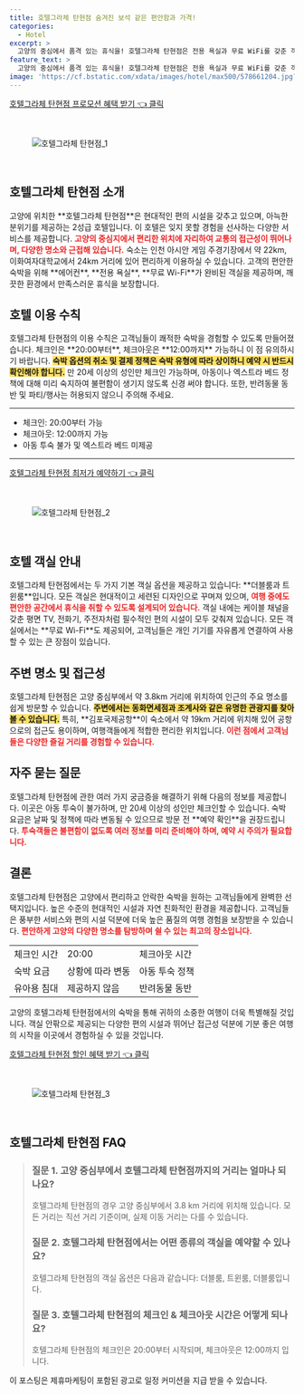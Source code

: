 ```yaml
---
title: 호텔그라체 탄현점 숨겨진 보석 같은 편안함과 가격!
categories:
  - Hotel
excerpt: >
  고양의 중심에서 품격 있는 휴식을! 호텔그라체 탄현점은 전용 욕실과 무료 WiFi를 갖춘 객실을 제공합니다. 만 20세 이상만 체크인 가능하며 반려동물과 파티는 금지. 편리한 위치에서 다양한 명소를 탐방해보세요!
feature_text: >
  고양의 중심에서 품격 있는 휴식을! 호텔그라체 탄현점은 전용 욕실과 무료 WiFi를 갖춘 객실을 제공합니다. 만 20세 이상만 체크인 가능하며 반려동물과 파티는 금지. 편리한 위치에서 다양한 명소를 탐방해보세요!
image: 'https://cf.bstatic.com/xdata/images/hotel/max500/578661204.jpg?k=2ab6f2d7fb70cfdf1d6bed62cb30f4587898a451ef5bc66b4c85efcd9fa0f518&o=&hp=1'
---
```


<p><a class="modoo-button" href="https://tinyurl.com/2xrqwds6" rel="nofollow noopener">호텔그라체 탄현점 프로모션 혜택 받기 👈 클릭</a></p><br/>
<figure class="image"><img alt="호텔그라체 탄현점_1" src="https://cf.bstatic.com/xdata/images/hotel/max1024x768/578658120.jpg?k=5ca2d02f055d96eb77ee4c5cea10df93b57c54bc5a6647ba43478af22005a3e7&amp;o=&amp;hp=1"/></figure><br/>

<h2 id="호텔그라체_탄현점_소개">호텔그라체 탄현점 소개</h2>
<p>고양에 위치한 **호텔그라체 탄현점**은 현대적인 편의 시설을 갖추고 있으며, 아늑한 분위기를 제공하는 2성급 호텔입니다. 이 호텔은 잊지 못할 경험을 선사하는 다양한 서비스를 제공합니다. <b><span style="color: #ee2323;">고양의 중심지에서 편리한 위치에 자리하여 교통의 접근성이 뛰어나며, 다양한 명소와 근접해 있습니다.</span></b> 숙소는 인천 아시안 게임 주경기장에서 약 22km, 이화여자대학교에서 24km 거리에 있어 편리하게 이용하실 수 있습니다. 고객의 편안한 숙박을 위해 **에어컨**, **전용 욕실**, **무료 Wi-Fi**가 완비된 객실을 제공하며, 깨끗한 환경에서 만족스러운 휴식을 보장합니다.</p>
<h2 id="호텔_이용_수칙">호텔 이용 수칙</h2>
<p>호텔그라체 탄현점의 이용 수칙은 고객님들이 쾌적한 숙박을 경험할 수 있도록 만들어졌습니다. 체크인은 **20:00부터**, 체크아웃은 **12:00까지** 가능하니 이 점 유의하시기 바랍니다. <b><span style="background-color: #ffe066;">숙박 옵션의 취소 및 결제 정책은 숙박 유형에 따라 상이하니 예약 시 반드시 확인해야 합니다.</span></b> 만 20세 이상의 성인만 체크인 가능하며, 아동이나 엑스트라 베드 정책에 대해 미리 숙지하여 불편함이 생기지 않도록 신경 써야 합니다. 또한, 반려동물 동반 및 파티/행사는 허용되지 않으니 주의해 주세요.</p>
<hr/>
<ul>
<li>체크인: 20:00부터 가능</li>
<li>체크아웃: 12:00까지 가능</li>
<li>아동 투숙 불가 및 엑스트라 베드 미제공</li>
</ul>
<hr/>
<p><a class="modoo-button" href="https://tinyurl.com/2xrqwds6" rel="nofollow noopener">호텔그라체 탄현점 최저가 예약하기 👈 클릭</a></p><br/>
<figure class="image"><img alt="호텔그라체 탄현점_2" src="https://cf.bstatic.com/xdata/images/hotel/max500/578661204.jpg?k=2ab6f2d7fb70cfdf1d6bed62cb30f4587898a451ef5bc66b4c85efcd9fa0f518&amp;o=&amp;hp=1"/></figure><br/>
<h2 id="호텔_객실_안내">호텔 객실 안내</h2>
<p>호텔그라체 탄현점에서는 두 가지 기본 객실 옵션을 제공하고 있습니다: **더블룸과 트윈룸**입니다. 모든 객실은 현대적이고 세련된 디자인으로 꾸며져 있으며, <b><span style="color: #ee2323;">여행 중에도 편안한 공간에서 휴식을 취할 수 있도록 설계되어 있습니다.</span></b> 객실 내에는 케이블 채널을 갖춘 평면 TV, 전화기, 주전자처럼 필수적인 편의 시설이 모두 갖춰져 있습니다. 모든 객실에서는 **무료 Wi-Fi**도 제공되어, 고객님들은 개인 기기를 자유롭게 연결하여 사용할 수 있는 큰 장점이 있습니다.</p>
<h2 id="주변_명소와_접근성">주변 명소 및 접근성</h2>
<p>호텔그라체 탄현점은 고양 중심부에서 약 3.8km 거리에 위치하여 인근의 주요 명소를 쉽게 방문할 수 있습니다. <b><span style="background-color: #ffe066;">주변에서는 동화면세점과 조계사와 같은 유명한 관광지를 찾아볼 수 있습니다.</span></b> 특히, **김포국제공항**이 숙소에서 약 19km 거리에 위치해 있어 공항으로의 접근도 용이하며, 여행객들에게 적합한 편리한 위치입니다. <b><span style="color: #ee2323;">이런 점에서 고객님들은 다양한 즐길 거리를 경험할 수 있습니다.</span></b></p>
<h2 id="자주_묻는_질문">자주 묻는 질문</h2>
<p>호텔그라체 탄현점에 관한 여러 가지 궁금증을 해결하기 위해 다음의 정보를 제공합니다. 이곳은 아동 투숙이 불가하며, 만 20세 이상의 성인만 체크인할 수 있습니다. 숙박 요금은 날짜 및 정책에 따라 변동될 수 있으므로 방문 전 **예약 확인**을 권장드립니다. <b><span style="color: #ee2323;">투숙객들은 불편함이 없도록 여러 정보를 미리 준비해야 하며, 예약 시 주의가 필요합니다.</span></b></p>
<h2 id="결론">결론</h2>
<p>호텔그라체 탄현점은 고양에서 편리하고 안락한 숙박을 원하는 고객님들에게 완벽한 선택지입니다. 높은 수준의 현대적인 시설과 자연 친화적인 환경을 제공합니다. 고객님들은 풍부한 서비스와 편의 시설 덕분에 더욱 높은 품질의 여행 경험을 보장받을 수 있습니다. <b><span style="color: #ee2323;">편안하게 고양의 다양한 명소를 탐방하며 쉴 수 있는 최고의 장소입니다.</span></b></p>
<table>
<tr>
<td>체크인 시간</td>
<td>20:00</td>
<td>체크아웃 시간</td>
</tr>
<tr>
<td>숙박 요금</td>
<td>상황에 따라 변동</td>
<td>아동 투숙 정책</td>
</tr>
<tr>
<td>유아용 침대</td>
<td>제공하지 않음</td>
<td>반려동물 동반</td>
</tr>
</table>
<p>고양의 호텔그라체 탄현점에서의 숙박을 통해 귀하의 소중한 여행이 더욱 특별해질 것입니다. 객실 안팎으로 제공되는 다양한 편의 시설과 뛰어난 접근성 덕분에 기분 좋은 여행의 시작을 이곳에서 경험하실 수 있을 것입니다.</p>

<p><a class="modoo-button" href="https://tinyurl.com/2xrqwds6" rel="nofollow noopener">호텔그라체 탄현점 할인 혜택 받기 👈 클릭</a></p><br>

<figure class="image"><img src="https://cf.bstatic.com/xdata/images/hotel/max500/578660861.jpg?k=7f91b66619dcb917543f220f2efe64592cc92a1796f33b5b4e58a0ddb13c6343&o=&hp=1" alt="호텔그라체 탄현점_3"></figure><br>
<h2 id="호텔그라체 탄현점_FAQ">호텔그라체 탄현점 FAQ</h2>
<div itemscope="" itemtype="https://schema.org/FAQPage"> <blockquote> <div itemscope="" itemprop="mainEntity" itemtype="https://schema.org/Question"> <h3 id="질문_1" itemprop="name">질문 1. 고양 중심부에서 호텔그라체 탄현점까지의 거리는 얼마나 되나요?</h3> <div itemscope="" itemprop="acceptedAnswer" itemtype="https://schema.org/Answer"> <span itemprop="text"> <p>호텔그라체 탄현점의 경우 고양 중심부에서 3.8 km 거리에 위치해 있습니다. 모든 거리는 직선 거리 기준이며, 실제 이동 거리는 다를 수 있습니다.</p> </span> </div> </div> <div itemscope="" itemprop="mainEntity" itemtype="https://schema.org/Question"> <h3 id="질문_2" itemprop="name">질문 2. 호텔그라체 탄현점에서는 어떤 종류의 객실을 예약할 수 있나요?</h3> <div itemscope="" itemprop="acceptedAnswer" itemtype="https://schema.org/Answer"> <span itemprop="text"> <p>호텔그라체 탄현점의 객실 옵션은 다음과 같습니다: 더블룸, 트윈룸, 더블룸입니다.</p> </span> </div> </div> <div itemscope="" itemprop="mainEntity" itemtype="https://schema.org/Question"> <h3 id="질문_3" itemprop="name">질문 3. 호텔그라체 탄현점의 체크인 & 체크아웃 시간은 어떻게 되나요?</h3> <div itemscope="" itemprop="acceptedAnswer" itemtype="https://schema.org/Answer"> <span itemprop="text"> <p>호텔그라체 탄현점의 체크인은 20:00부터 시작되며, 체크아웃은 12:00까지 입니다.</p> </span> </div> </div> </blockquote> </div><p>이 포스팅은 제휴마케팅이 포함된 광고로 일정 커미션을 지급 받을 수 있습니다.</p>

